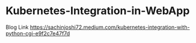 # Kubernetes-Integration-in-WebApp
Blog Link
https://sachinjoshi72.medium.com/kubernetes-integration-with-python-cgi-e9f2c7e47f7d

